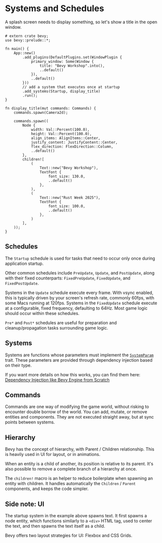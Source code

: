 # Systems and Schedules

A splash screen needs to display something, so let's show a title in the open window.

```rust,no_run
# extern crate bevy;
use bevy::prelude::*;

fn main() {
    App::new()
        .add_plugins(DefaultPlugins.set(WindowPlugin {
            primary_window: Some(Window {
                title: "Bevy Workshop".into(),
                ..default()
            }),
            ..default()
        }))
        // add a system that executes once at startup
        .add_systems(Startup, display_title)
        .run();
}

fn display_title(mut commands: Commands) {
    commands.spawn(Camera2d);

    commands.spawn((
        Node {
            width: Val::Percent(100.0),
            height: Val::Percent(100.0),
            align_items: AlignItems::Center,
            justify_content: JustifyContent::Center,
            flex_direction: FlexDirection::Column,
            ..default()
        },
        children![
            (
                Text::new("Bevy Workshop"),
                TextFont {
                    font_size: 130.0,
                    ..default()
                },
            ),
            (
                Text::new("Rust Week 2025"),
                TextFont {
                    font_size: 100.0,
                    ..default()
                },
            )
        ],
    ));
}
```

## Schedules

The `Startup` schedule is used for tasks that need to occur only once during application startup.

Other common schedules include `PreUpdate`, `Update`, and `PostUpdate`, along with their fixed counterparts: `FixedPreUpdate`, `FixedUpdate`, and `FixedPostUpdate`.

Systems in the `Update` schedule execute every frame. With vsync enabled, this is typically driven by your screen's refresh rate, commonly 60fps, with some Macs running at 120fps. Systems in the `FixedUpdate` schedule execute at a configurable, fixed frequency, defaulting to 64Hz. Most game logic should occur within these schedules.

`Pre*` and `Post*` schedules are useful for preparation and cleanup/propagation tasks surrounding game logic.

## Systems

Systems are functions whose parameters must implement the [`SystemParam`](https://docs.rs/bevy/0.16.0/bevy/ecs/system/trait.SystemParam.html) trait. These parameters are provided through dependency injection based on their type.

If you want more details on how this works, you can find them here: [Dependency Injection like Bevy Engine from Scratch](https://promethia-27.github.io/dependency_injection_like_bevy_from_scratch/introductions.html)

## Commands

Commands are one way of modifying the game world, without risking to encounter double borrow of the world. You can add, mutate, or remove entities and components. They are not executed straight away, but at sync points between systems.

## Hierarchy

Bevy has the concept of hierarchy, with Parent / Children relationship. This is heavily used in UI for layout, or in animations.

When an entity is a child of another, its position is relative to its parent. It's also possible to remove a complete branch of a hierarchy at once.

The `children!` macro is an helper to reduce boilerplate when spawning an entity with children. It handles automatically the `Children` / `Parent` components, and keeps the code simpler.

## Side note: UI

The startup system in the example above spawns text. It first spawns a node entity, which functions similarly to a `<div>` HTML tag, used to center the text, and then spawns the text itself as a child.

Bevy offers two layout strategies for UI: Flexbox and CSS Grids.
